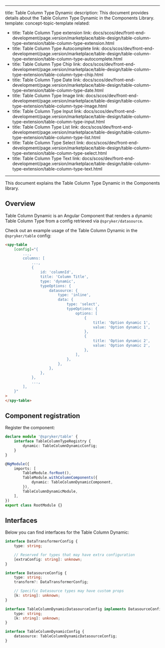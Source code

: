   
---
title: Table Column Type Dynamic
description: This document provides details about the Table Column Type Dynamic in the Components Library.
template: concept-topic-template
related:
  - title: Table Column Type extension
    link: docs/scos/dev/front-end-development/page.version/marketplace/table-design/table-column-type-extension/table-column-type-extension.html
  - title: Table Column Type Autocomplete
    link: docs/scos/dev/front-end-development/page.version/marketplace/table-design/table-column-type-extension/table-column-type-autocomplete.html
  - title: Table Column Type Chip
    link: docs/scos/dev/front-end-development/page.version/marketplace/table-design/table-column-type-extension/table-column-type-chip.html
  - title: Table Column Type Date
    link: docs/scos/dev/front-end-development/page.version/marketplace/table-design/table-column-type-extension/table-column-type-date.html
  - title: Table Column Type Image
    link: docs/scos/dev/front-end-development/page.version/marketplace/table-design/table-column-type-extension/table-column-type-image.html
  - title: Table Column Type Input
    link: docs/scos/dev/front-end-development/page.version/marketplace/table-design/table-column-type-extension/table-column-type-input.html
  - title: Table Column Type List
    link: docs/scos/dev/front-end-development/page.version/marketplace/table-design/table-column-type-extension/table-column-type-list.html
  - title: Table Column Type Select
    link: docs/scos/dev/front-end-development/page.version/marketplace/table-design/table-column-type-extension/table-column-type-select.html
  - title: Table Column Type Text
    link: docs/scos/dev/front-end-development/page.version/marketplace/table-design/table-column-type-extension/table-column-type-text.html
---

This document explains the Table Column Type Dynamic in the Components library.

## Overview

Table Column Dynamic is an Angular Component that renders a dynamic Table Column Type from a config retrieved via `@spryker/datasource`.

Check out an example usage of the Table Column Dynamic in the `@spryker/table` config:

```html
<spy-table
    [config]="{
        ...,
        columns: [
            ...,
            {
                id: 'columnId',
                title: 'Column Title',
                type: 'dynamic',
                typeOptions: {
                    datasource: {
                        type: 'inline',
                        data: {
                            type: 'select',
                            typeOptions: {
                                options: [
                                    {
                                        title: 'Option dynamic 1',
                                        value: 'Option dynamic 1',
                                    },
                                    {
                                        title: 'Option dynamic 2',
                                        value: 'Option dynamic 2',
                                    },
                                ],
                            },
                        },
                    },
                },
            },
            ...,
        ],
    }"
>
</spy-table>
```

## Component registration

Register the component:

```ts
declare module '@spryker/table' {
    interface TableColumnTypeRegistry {
        dynamic: TableColumnDynamicConfig;
    }
}

@NgModule({
    imports: [
        TableModule.forRoot(),
        TableModule.withColumnComponents({
            dynamic: TableColumnDynamicComponent,
        }),
        TableColumnDynamicModule,
    ],
})
export class RootModule {}
```

## Interfaces

Below you can find interfaces for the Table Column Dynamic:

```ts
interface DataTransformerConfig {
    type: string;

    // Reserved for types that may have extra configuration
    [extraConfig: string]: unknown;
}

interface DatasourceConfig {
    type: string;
    transform?: DataTransformerConfig;

    // Specific Datasource types may have custom props
    [k: string]: unknown;
}

interface TableColumnDynamicDatasourceConfig implements DatasourceConfig {
    type: string;
    [k: string]: unknown;
}

interface TableColumnDynamicConfig {
    datasource: TableColumnDynamicDatasourceConfig;
}
```
